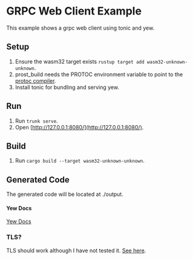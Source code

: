 # GRPC Web Client Example
This example shows a grpc web client using tonic and yew.

## Setup
1. Ensure the wasm32 target exists `rustup target add wasm32-unknown-unknown`.
2. prost_build needs the PROTOC environment variable to point to the [protoc compiler](https://github.com/protocolbuffers/protobuf/releases/latest).
3. Install tonic for bundling and serving yew.

## Run
1. Run `trunk serve`.
2. Open [http://127.0.0.1:8080/](http://127.0.0.1:8080/).

## Build
1. Run `cargo build --target wasm32-unknown-unknown`.

## Generated Code
The generated code will be located at ./output.

#### Yew Docs
[Yew Docs](https://yew.rs/docs/next/getting-started/introduction)

### TLS?
TLS should work although I have not tested it. [See here](https://github.com/devashishdxt/tonic-web-wasm-client/pull/14/commits/28729e9bac3bfbfbbb0b89c6db32e208a8b80036).
